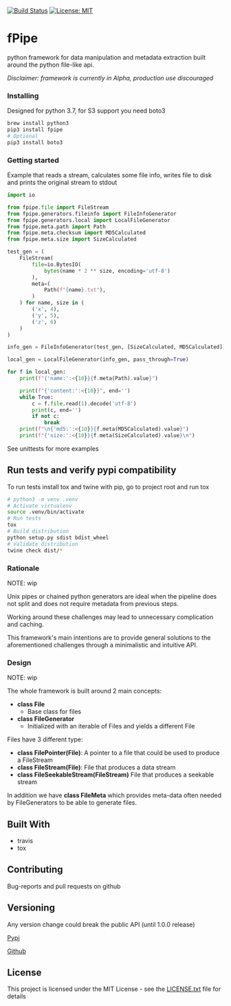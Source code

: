 [![Build Status](https://api.travis-ci.org/vkvam/fpipe.svg?branch=master)](https://travis-ci.org/vkvam/fpipe)
[![License: MIT](https://img.shields.io/badge/License-MIT-yellow.svg)](https://opensource.org/licenses/MIT)

# fPipe

python framework for data manipulation and metadata extraction built around the python file-like api.

*Disclaimer: framework is currently in Alpha, production use discouraged*


### Installing

Designed for python 3.7, for S3 support you need boto3

```bash
brew install python3
pip3 install fpipe
# Optional
pip3 install boto3
```

### Getting started

Example that reads a stream, calculates some file info, writes file to disk and prints the original stream to stdout
```python
import io

from fpipe.file import FileStream
from fpipe.generators.fileinfo import FileInfoGenerator
from fpipe.generators.local import LocalFileGenerator
from fpipe.meta.path import Path
from fpipe.meta.checksum import MD5Calculated
from fpipe.meta.size import SizeCalculated

test_gen = (
    FileStream(
        file=io.BytesIO(
            bytes(name * 2 ** size, encoding='utf-8')
        ),
        meta=(
            Path(f"{name}.txt"),
        )
    ) for name, size in (
        ('x', 4),
        ('y', 5),
        ('z', 6)
    )
)

info_gen = FileInfoGenerator(test_gen, [SizeCalculated, MD5Calculated])

local_gen = LocalFileGenerator(info_gen, pass_through=True)

for f in local_gen:
    print(f"{'name:':<{10}}{f.meta(Path).value}")

    print(f"{'content:':<{10}}", end='')
    while True:
        c = f.file.read(1).decode('utf-8')
        print(c, end='')
        if not c:
            break
    print(f"\n{'md5:':<{10}}{f.meta(MD5Calculated).value}")
    print(f"{'size:':<{10}}{f.meta(SizeCalculated).value}\n")
```

See unittests for more examples

## Run tests and verify pypi compatibility 

To run tests install tox and twine with pip, go to project root and run tox
```bash
# python3 -m venv .venv
# Activate virtualenv
source .venv/bin/activate
# Run tests
tox
# Build distribution
python setup.py sdist bdist_wheel
# Validate distribution
twine check dist/*
```


### Rationale
NOTE: wip

Unix pipes or chained python generators are ideal when the pipeline does not split and does not require metadata from previous steps.

Working around these challenges may lead to unnecessary complication and caching.

This framework's main intentions are to provide general solutions to the aforementioned challenges through a minimalistic and intuitive API. 



### Design
NOTE: wip

The whole framework is built around 2 main concepts:
- **class File**
    - Base class for files
- **class FileGenerator**
    - Initialized with an iterable of Files and yields a different File 

Files have 3 different type:
- **class FilePointer(File)**: A pointer to a file that could be used to produce a FileStream
- **class FileStream(File)**: File that produces a data stream
- **class FileSeekableStream(FileStream)** File that produces a seekable stream
 
In addition we have **class FileMeta** which provides meta-data often needed by FileGenerators to be able to generate files.  

## Built With

* travis
* tox

## Contributing

Bug-reports and pull requests on github  

## Versioning
Any version change could break the public API (until 1.0.0 release)
 

[Pypi](https://pypi.org/project/fpipe/#history)

[Github](https://github.com/vkvam/fpipe/releases)

## License
    
This project is licensed under the MIT License - see the [LICENSE.txt](https://github.com/vkvam/fpipe/blob/master/LICENSE.txt) file for details
